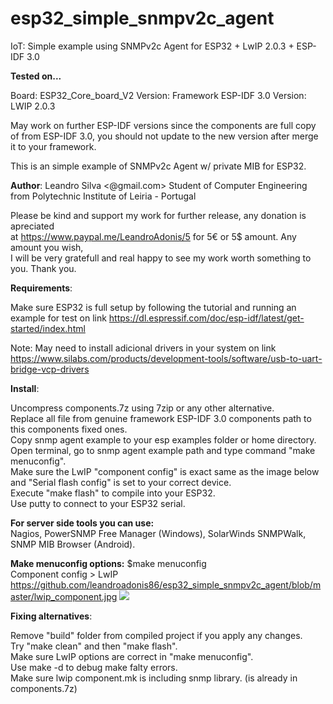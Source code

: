 # esp32_simple_snmpv2c_agent
IoT: Simple example using SNMPv2c Agent for ESP32 + LwIP 2.0.3 + ESP-IDF 3.0

<b>Tested on...</b>

Board: ESP32_Core_board_V2
Version: Framework ESP-IDF 3.0
Version: LWIP 2.0.3

May work on further ESP-IDF versions since the components are full copy of from ESP-IDF 3.0, you should not update to the new version after merge it to your framework.

This is an simple example of SNMPv2c Agent w/ private MIB for ESP32.

<b>Author</b>: 
Leandro Silva <@gmail.com>
Student of Computer Engineering from Polytechnic Institute of Leiria - Portugal

Please be kind and support my work for further release, any donation is apreciated<br>
at https://www.paypal.me/LeandroAdonis/5 for 5€ or 5$ amount. Any amount you wish,<br>
I will be very gratefull and real happy to see my work worth something to you. Thank you.

<b>Requirements</b>:

Make sure ESP32 is full setup by following the tutorial and running an example for test on link https://dl.espressif.com/doc/esp-idf/latest/get-started/index.html

Note: May need to install adicional drivers in your system on link https://www.silabs.com/products/development-tools/software/usb-to-uart-bridge-vcp-drivers

<b>Install</b>:

Uncompress components.7z using 7zip or any other alternative.<br>
Replace all file from genuine framework ESP-IDF 3.0 components path to this components fixed ones.<br>
Copy snmp agent example to your esp examples folder or home directory.<br>
Open terminal, go to snmp agent example path and type command "make menuconfig".<br>
Make sure the LwIP "component config" is exact same as the image below and "Serial flash config" is set to your correct device.<br>
Execute "make flash" to compile into your ESP32.<br>
Use putty to connect to your ESP32 serial.

<b>For server side tools you can use:</b><br>
Nagios, PowerSNMP Free Manager (Windows), SolarWinds SNMPWalk, SNMP MIB Browser (Android).

<b>Make menuconfig options:</b>
$make menuconfig<br>
Component config > LwIP <br>
https://github.com/leandroadonis86/esp32_simple_snmpv2c_agent/blob/master/lwip_component.jpg
<img src="https://raw.githubusercontent.com/leandroadonis86/esp32_simple_snmpv2c_agent/master/lwip_component.jpg">


<b>Fixing alternatives</b>:

Remove "build" folder from compiled project if you apply any changes.<br>
Try "make clean" and then "make flash".<br>
Make sure LwIP options are correct in "make menuconfig".<br>
Use make -d to debug make falty errors.<br>
Make sure lwip component.mk is including snmp library. (is already in components.7z)






